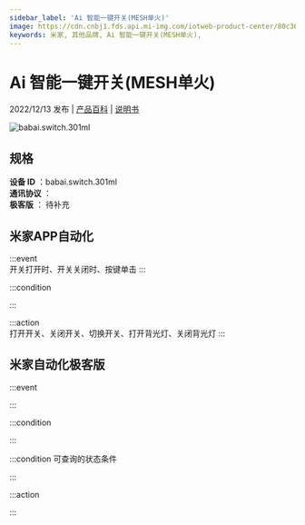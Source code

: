 ```yaml
---
sidebar_label: 'Ai 智能一键开关(MESH单火)'
image: https://cdn.cnbj1.fds.api.mi-img.com/iotweb-product-center/80c36ff0d0124227266d2c84818c9b92_1661932963786.png?GalaxyAccessKeyId=AKVGLQWBOVIRQ3XLEW&Expires=9223372036854775807&Signature=GoJt+N3lQgfcQsnsW/yJMZXHqPg=
keywords: 米家, 其他品牌, Ai 智能一键开关(MESH单火), 
---
```

# Ai 智能一键开关(MESH单火)

2022/12/13 发布 | [产品百科](https://home.mi.com/webapp/content/baike/product/index.html?model=babai.switch.301ml/) | [说明书](https://home.mi.com/views/introduction.html?model=babai.switch.301ml&region=cn)

![babai.switch.301ml](https://cdn.cnbj1.fds.api.mi-img.com/iotweb-product-center/80c36ff0d0124227266d2c84818c9b92_1661932963786.png?GalaxyAccessKeyId=AKVGLQWBOVIRQ3XLEW&Expires=9223372036854775807&Signature=GoJt+N3lQgfcQsnsW/yJMZXHqPg=)

## 规格  
> 
**设备 ID** ：babai.switch.301ml  
**通讯协议** ：  
**极客版**  ： 待补充 


## 米家APP自动化  

:::event  
开关打开时、开关关闭时、按键单击
:::

:::condition  

:::

:::action   
打开开关、关闭开关、切换开关、打开背光灯、关闭背光灯
:::

## 米家自动化极客版  

:::event  

:::

:::condition  

:::

:::condition 可查询的状态条件  

:::

:::action  

:::

        
